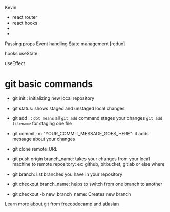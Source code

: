 Kevin

- react router 
- react hooks 
- 
- 

Passing props
Event handling 
State management [redux]

hooks
useState: 

useEffect

# git basic commands 
- git init : initializing new local repository
- git status: shows staged and unstaged local changes 
- git add . : `dot means` all `git add` command stages your changes `git add filename` for staging one file
- git commit -m "YOUR_COMMIT_MESSAGE_GOES_HERE": it adds  message about your changes 
- git clone remote_URL
- git push origin branch_name: takes your changes from your local machine to remote repository: ex: github, bitbucket, gitlab or else where

- git branch: list branches you have in your repository
- git checkout branch_name: helps to switch from one branch to another
- git checkout -b new_branch_name: Creates new branch

Learn more about git from [freecodecamp](https://www.freecodecamp.org/news/understanding-git-basics-commands-tips-tricks/) and [atlasian](https://www.atlassian.com/git/glossary)